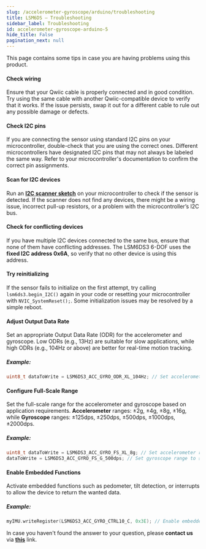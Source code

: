 ```yaml
---
slug: /accelerometer-gyroscope/arduino/troubleshooting 
title: LSM6DS – Troubleshooting
sidebar_label: Troubleshooting
id: accelerometer-gyroscope-arduino-5
hide_title: False
pagination_next: null
---
```


This page contains some tips in case you are having problems using this product.

<ExpandableSection title="My sensor won't initialize!">

#### Check wiring
Ensure that your Qwiic cable is properly connected and in good condition. Try using the same cable with another Qwiic-compatible device to verify that it works. If the issue persists, swap it out for a different cable to rule out any possible damage or defects.

#### Check I2C pins
If you are connecting the sensor using standard I2C pins on your microcontroller, double-check that you are using the correct ones. Different microcontrollers have designated I2C pins that may not always be labeled the same way. Refer to your microcontroller's documentation to confirm the correct pin assignments.

#### Scan for I2C devices
Run an [**I2C scanner sketch**](https://github.com/SolderedElectronics/Soldered-Hacky-Codes/tree/main/I2C_Scanner) on your microcontroller to check if the sensor is detected. If the scanner does not find any devices, there might be a wiring issue, incorrect pull-up resistors, or a problem with the microcontroller’s I2C bus.

#### Check for conflicting devices
If you have multiple I2C devices connected to the same bus, ensure that none of them have conflicting addresses. The LSM6DS3 6-DOF uses the **fixed I2C address 0x6A**, so verify that no other device is using this address.

#### Try reinitializing
If the sensor fails to initialize on the first attempt, try calling `lsm6ds3.begin_I2C()` again in your code or resetting your microcontroller with `NVIC_SystemReset();`. Some initialization issues may be resolved by a simple reboot.

</ExpandableSection>

<ExpandableSection title="My sensor won't read or display data!">

#### Adjust Output Data Rate
Set an appropriate Output Data Rate (ODR) for the accelerometer and gyroscope. Low ODRs (e.g., 13Hz) are suitable for slow applications, while high ODRs (e.g., 104Hz or above) are better for real-time motion tracking.

##### Example:
```cpp
uint8_t dataToWrite = LSM6DS3_ACC_GYRO_ODR_XL_104Hz; // Set accelerometer ODR to 104Hz
```

#### Configure Full-Scale Range
Set the full-scale range for the accelerometer and gyroscope based on application requirements. **Accelerometer** ranges: ±2g, ±4g, ±8g, ±16g, while **Gyroscope** ranges: ±125dps, ±250dps, ±500dps, ±1000dps, ±2000dps.

##### Example:
```cpp
uint8_t dataToWrite = LSM6DS3_ACC_GYRO_FS_XL_8g; // Set accelerometer range to ±8g
dataToWrite = LSM6DS3_ACC_GYRO_FS_G_500dps; // Set gyroscope range to ±500dps
```

#### Enable Embedded Functions
Activate embedded functions such as pedometer, tilt detection, or interrupts to allow the device to return the wanted data.

##### Example:
```cpp
myIMU.writeRegister(LSM6DS3_ACC_GYRO_CTRL10_C, 0x3E); // Enable embedded functions
```

</ExpandableSection>

<InfoBox>In case you haven't found the answer to your question, please **contact us** via [**this**](https://soldered.com/contact/) link.</InfoBox>
